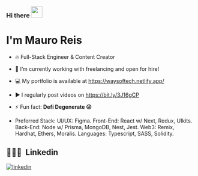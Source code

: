 ### Hi there <img src="https://raw.githubusercontent.com/kaueMarques/kaueMarques/master/hi.gif" width="30px" height="30px">
<h1 align="left">I'm Mauro Reis</h1>

- 🔥 Full-Stack Engineer & Content Creator

- 🔭 I’m currently working with freelancing and open for hire!

- 💻 My portfolio is available at https://waysoftech.netlify.app/

- ▶️ I regularly post videos on https://bit.ly/3J16gCP

- ⚡ Fun fact: **Defi Degenerate 😜**

- Preferred Stack: 
UI/UX: Figma.
Front-End: React w/ Next, Redux, UIkits.
Back-End: Node w/ Prisma, MongoDB, Nest, Jest.
Web3: Remix, Hardhat, Ethers, Moralis.
Languages: Typescript, SASS, Solidity.

## 👨🏽‍🦲 &nbsp;Linkedin

<a href="https://www.linkedin.com/in/mauro-reis-6b15b5237/" target="_blank">
  <img align="center" src="https://img.shields.io/badge/-mauroreis-05122A?style=flat&logo=linkedin" alt="linkedin"/>
</a>
</p>
